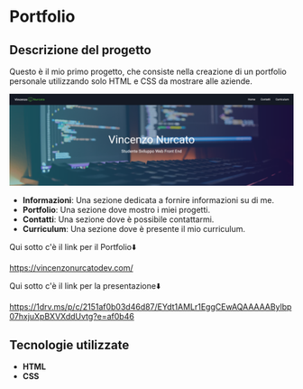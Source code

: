 <h1>Portfolio</h1>

<h2>Descrizione del progetto</h2>

<p>Questo è il mio primo progetto, che consiste nella creazione di un portfolio personale utilizzando solo HTML e CSS da mostrare alle aziende.</p>

<img src="./assets/img/Screenshot-Intro.webp" alt="Screenshot-Intro">

<ul>
    <li><strong>Informazioni</strong>: Una sezione dedicata a fornire informazioni su di me.</li>
    <li><strong>Portfolio</strong>: Una sezione dove mostro i miei progetti.</li>
    <li><strong>Contatti</strong>: Una sezione dove è possibile contattarmi.</li>
    <li><strong>Curriculum</strong>: Una sezione dove è presente il mio curriculum.</li>
</ul>

Qui sotto c'è il link per il Portfolio⬇️

https://vincenzonurcatodev.com/

Qui sotto c'è il link per la presentazione⬇️

https://1drv.ms/p/c/2151af0b03d46d87/EYdt1AMLr1EggCEwAQAAAAABylbp07hxjuXpBXVXddUvtg?e=af0b46

<h2>Tecnologie utilizzate</h2>

- <strong>HTML</strong>
- <strong>CSS</strong>
